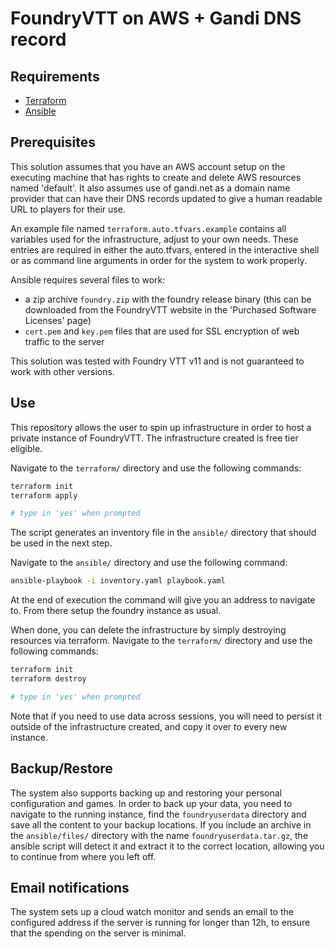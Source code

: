 # FoundryVTT on AWS + Gandi DNS record

## Requirements

- [Terraform](https://www.terraform.io/)
- [Ansible](https://www.ansible.com/)

## Prerequisites

This solution assumes that you have an AWS account setup on the executing machine that has rights to create and delete AWS resources named 'default'. It also assumes use of gandi.net as a domain name provider that can have their DNS records updated to give a human readable URL to players for their use.

An example file named `terraform.auto.tfvars.example` contains all variables used for the infrastructure, adjust to your own needs. These entries are required in either the auto.tfvars, entered in the interactive shell or as command line arguments in order for the system to work properly.

Ansible requires several files to work:
- a zip archive `foundry.zip` with the foundry release binary (this can be downloaded from the FoundryVTT website in the 'Purchased Software Licenses' page)
- `cert.pem` and `key.pem` files that are used for SSL encryption of web traffic to the server

This solution was tested with Foundry VTT v11 and is not guaranteed to work with other versions.

## Use

This repository allows the user to spin up infrastructure in order to host a private instance of FoundryVTT. The infrastructure created is free tier eligible.

Navigate to the `terraform/` directory and use the following commands:

```bash
terraform init
terraform apply

# type in 'yes' when prompted
```

The script generates an inventory file in the `ansible/` directory that should be used in the next step.

Navigate to the `ansible/` directory and use the following command:

```bash
ansible-playbook -i inventory.yaml playbook.yaml
```

At the end of execution the command will give you an address to navigate to. From there setup the foundry instance as usual.

When done, you can delete the infrastructure by simply destroying resources via terraform. Navigate to the `terraform/` directory and use the following commands:

```bash
terraform init
terraform destroy

# type in 'yes' when prompted
```

Note that if you need to use data across sessions, you will need to persist it outside of the infrastructure created, and copy it over to every new instance.

## Backup/Restore
The system also supports backing up and restoring your personal configuration and games. In order to back up your data, you need to navigate to the running instance, find the `foundryuserdata` directory and save all the content to your backup locations. If you include an archive in the `ansible/files/` directory with the name `foundryuserdata.tar.gz`, the ansible script will detect it and extract it to the correct location, allowing you to continue from where you left off.

## Email notifications
The system sets up a cloud watch monitor and sends an email to the configured address if the server is running for longer than 12h, to ensure that the spending on the server is minimal.